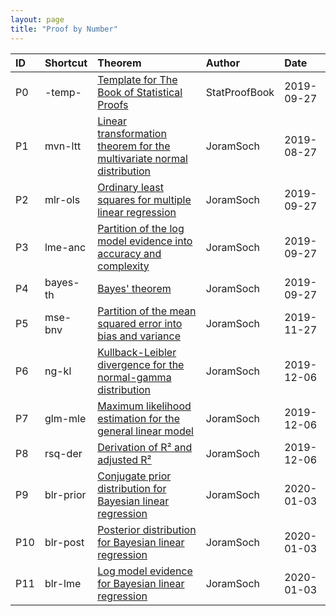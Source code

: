 ```yaml
---
layout: page
title: "Proof by Number"
---
```



| ID | Shortcut | Theorem | Author | Date |
|:-- |:-------- |:------- |:------ |:---- |
| P0 | -temp- | [Template for The Book of Statistical Proofs](/Proofs/-temp-.html) | StatProofBook | 2019-09-27 |
| P1 | mvn-ltt | [Linear transformation theorem for the multivariate normal distribution](/Proofs/mvn-ltt.html) | JoramSoch | 2019-08-27 |
| P2 | mlr-ols | [Ordinary least squares for multiple linear regression](/Proofs/mlr-ols.html) | JoramSoch | 2019-09-27 |
| P3 | lme-anc | [Partition of the log model evidence into accuracy and complexity](/Proofs/lme-anc.html) | JoramSoch | 2019-09-27 |
| P4 | bayes-th | [Bayes' theorem](/Proofs/bayes-th.html) | JoramSoch | 2019-09-27 |
| P5 | mse-bnv | [Partition of the mean squared error into bias and variance](/Proofs/mse-bnv.html) | JoramSoch | 2019-11-27 |
| P6 | ng-kl | [Kullback-Leibler divergence for the normal-gamma distribution](/Proofs/ng-kl.html) | JoramSoch | 2019-12-06 |
| P7 | glm-mle | [Maximum likelihood estimation for the general linear model](/Proofs/glm-mle.html) | JoramSoch | 2019-12-06 |
| P8 | rsq-der | [Derivation of R² and adjusted R²](/Proofs/rsq-der.html) | JoramSoch | 2019-12-06 |
| P9 | blr-prior | [Conjugate prior distribution for Bayesian linear regression](/Proofs/blr-prior.html) | JoramSoch | 2020-01-03 |
| P10 | blr-post | [Posterior distribution for Bayesian linear regression](/Proofs/blr-post.html) | JoramSoch | 2020-01-03 |
| P11 | blr-lme | [Log model evidence for Bayesian linear regression](/Proofs/blr-lme.html) | JoramSoch | 2020-01-03 |
